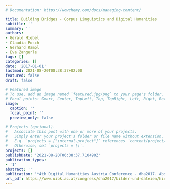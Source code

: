 ```yaml
---
# Documentation: https://wowchemy.com/docs/managing-content/

title: Building Bridges - Corpus Linguistics and Digital Humanities
subtitle: ''
summary: ''
authors:
- Gerald Hiebel
- Claudia Posch
- Gerhard Rampl
- Eva Zangerle
tags: []
categories: []
date: '2017-01-01'
lastmod: 2021-08-20T08:38:37+02:00
featured: false
draft: false

# Featured image
# To use, add an image named `featured.jpg/png` to your page's folder.
# Focal points: Smart, Center, TopLeft, Top, TopRight, Left, Right, BottomLeft, Bottom, BottomRight.
image:
  caption: ''
  focal_point: ''
  preview_only: false

# Projects (optional).
#   Associate this post with one or more of your projects.
#   Simply enter your project's folder or file name without extension.
#   E.g. `projects = ["internal-project"]` references `content/project/deep-learning/index.md`.
#   Otherwise, set `projects = []`.
projects: []
publishDate: '2021-08-20T06:38:37.710490Z'
publication_types:
- '1'
abstract: ''
publication: '*4th Digital Humanities Austria Conference - dha2017. Abstracts*'
url_pdf: https://www.uibk.ac.at/congress/dha2017/bilder-und-dateien/hiebel_posch_rampl_zangerle_panel_proposal_dha.pdf
---
```

